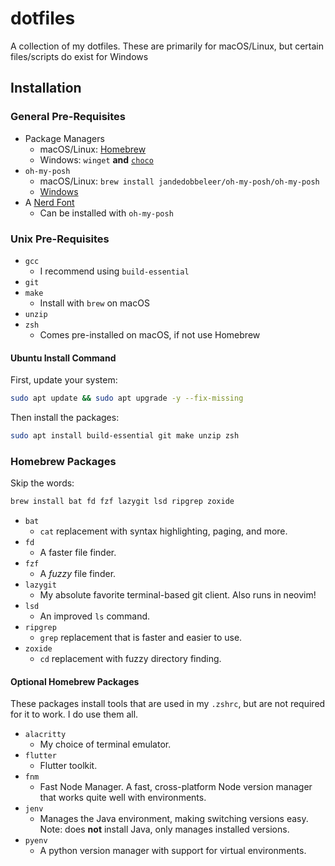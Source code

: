 # dotfiles

A collection of my dotfiles. These are primarily for macOS/Linux, but certain files/scripts do exist for Windows

## Installation

### General Pre-Requisites

- Package Managers
    - macOS/Linux: [Homebrew](https://brew.sh/)
    - Windows: `winget` **and** [`choco`](https://chocolatey.org/install#individual)
- `oh-my-posh`
    - macOS/Linux: `brew install jandedobbeleer/oh-my-posh/oh-my-posh`
    - [Windows](https://ohmyposh.dev/docs/installation/windows)
- A [Nerd Font](https://www.nerdfonts.com/)
    - Can be installed with `oh-my-posh`

### Unix Pre-Requisites

- `gcc`
    - I recommend using `build-essential`
- `git`
- `make`
    - Install with `brew` on macOS
- `unzip`
- `zsh`
    - Comes pre-installed on macOS, if not use Homebrew

#### Ubuntu Install Command

First, update your system:

```bash
sudo apt update && sudo apt upgrade -y --fix-missing
```

Then install the packages:

```bash
sudo apt install build-essential git make unzip zsh
```

### Homebrew Packages

Skip the words:

```bash
brew install bat fd fzf lazygit lsd ripgrep zoxide
```

- `bat`
    - `cat` replacement with syntax highlighting, paging, and more.
- `fd`
    - A faster file finder.
- `fzf`
    - A *fuzzy* file finder.
- `lazygit`
    - My absolute favorite terminal-based git client. Also runs in neovim!
- `lsd`
    - An improved `ls` command.
- `ripgrep`
    - `grep` replacement that is faster and easier to use.
- `zoxide`
    - `cd` replacement with fuzzy directory finding.

#### Optional Homebrew Packages

These packages install tools that are used in my `.zshrc`, but are not required for it to work. I do use them all.

- `alacritty`
    - My choice of terminal emulator.
- `flutter`
    - Flutter toolkit.
- `fnm`
    - Fast Node Manager. A fast, cross-platform Node version manager that works quite well with environments.
- `jenv`
    - Manages the Java environment, making switching versions easy. Note: does **not** install Java, only manages installed versions.
- `pyenv`
    - A python version manager with support for virtual environments.

